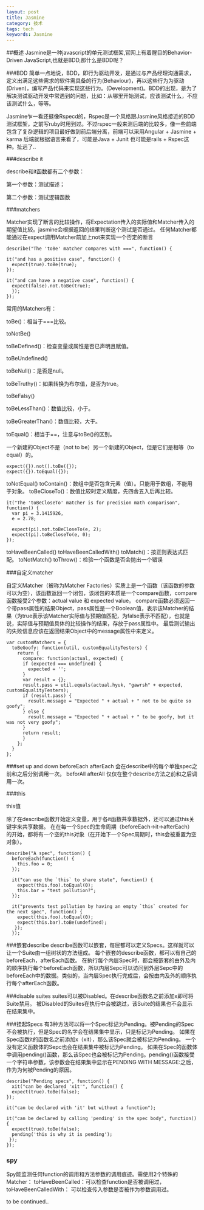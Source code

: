 ```yaml
---
layout: post
title: Jasmine
category: 技术
tags: tech
keywords: Jasmine
---
```

##概述
Jasmine是一种javascript的单元测试框架,官网上有着醒目的Behavior-Driven JavaScript,也就是BDD,那什么是BDD呢？

###BDD
简单一点地说，BDD，即行为驱动开发，是通过与产品经理沟通需求，定义出满足这些需求的软件需具备的行为(Behaviour)，再以这些行为为驱动(Driven)，编写产品代码来实现这些行为。(Development)。BDD的出现，是为了解决测试驱动开发中常遇到的问题，比如：从哪里开始测试，应该测试什么，不应该测试什么，等等。

Jasmine乍一看还挺像Rspecd的，Rspec是一个风格跟Jasmine风格接近的BDD测试框架，之前写ruby时用到过。不过rspec一般来测后端的比较多，像一些前端包含了复杂逻辑的项目最好做到前后端分离，前端可以采用Angular + Jasmine + karma 后端就根据语言来看了，可能是Java + Junit 也可能是rails + Rspec这种。扯远了..

###describe it

describe和it函数都有二个参数：

第一个参数：测试描述；

第二个参数：测试逻辑函数

###matchers

Matcher实现了断言的比较操作，将Expectation传入的实际值和Matcher传入的期望值比较。jasmine会根据返回的结果判断这个测试是否通过。
任何Matcher都能通过在expect调用Matcher前加上not来实现一个否定的断言

```
describe("The 'toBe' matcher compares with ===", function() {

it("and has a positive case", function() {
  expect(true).toBe(true);
});

it("and can have a negative case", function() {
  expect(false).not.toBe(true);
  });
});
```

常用的Matchers有：

toBe()：相当于===比较。

toNotBe()

toBeDefined()：检查变量或属性是否已声明且赋值。

toBeUndefined()

toBeNull()：是否是null。

toBeTruthy()：如果转换为布尔值，是否为true。

toBeFalsy()

toBeLessThan()：数值比较，小于。

toBeGreaterThan()：数值比较，大于。

toEqual()：相当于==，注意与toBe()的区别。

一个新建的Object不是（not to be）另一个新建的Object，但是它们是相等（to equal）的。

```
expect({}).not().toBe({});
expect({}).toEqual({});
```
toNotEqual()
toContain()：数组中是否包含元素（值）。只能用于数组，不能用于对象。
toBeCloseTo()：数值比较时定义精度，先四舍五入后再比较。

```
it("The 'toBeCloseTo' matcher is for precision math comparison", function() {
  var pi = 3.1415926,
  e = 2.78;

  expect(pi).not.toBeCloseTo(e, 2);
  expect(pi).toBeCloseTo(e, 0);
});

```
toHaveBeenCalled()
toHaveBeenCalledWith()
toMatch()：按正则表达式匹配。
toNotMatch()
toThrow()：检验一个函数是否会抛出一个错误

###自定义matcher

自定义Matcher（被称为Matcher Factories）实质上是一个函数（该函数的参数可以为空），该函数返回一个闭包，该闭包的本质是一个compare函数，compare函数接受2个参数：actual value 和 expected value。
compare函数必须返回一个带pass属性的结果Object，pass属性是一个Boolean值，表示该Matcher的结果（为true表示该Matcher实际值与预期值匹配，为false表示不匹配），也就是说，实际值与预期值具体的比较操作的结果，存放于pass属性中。
最后测试输出的失败信息应该在返回结果Object中的message属性中来定义。

```
var customMatchers = {
  toBeGoofy: function(util, customEqualityTesters) {
    return {
      compare: function(actual, expected) {
      if (expected === undefined) {
        expected = '';
      }
      var result = {};
      result.pass = util.equals(actual.hyuk, "gawrsh" + expected, customEqualityTesters);
      if (result.pass) {
        result.message = "Expected " + actual + " not to be quite so goofy";
      } else {
        result.message = "Expected " + actual + " to be goofy, but it was not very goofy";
      }
      return result;
      }
    };
  }
};
```

###set up and down
beforeEach afterEach 会在describe中的每个单独spec之前和之后分别调用一次。
beforAll afterAll 仅仅在整个describe方法之前和之后调用一次。

###this

this值

除了在describe函数开始定义变量，用于各it函数共享数据外，还可以通过this关键字来共享数据。
在在每一个Spec的生命周期（beforeEach->it->afterEach）的开始，都将有一个空的this对象（在开始下一个Spec周期时，this会被重置为空对象）。

```
describe("A spec", function() {
  beforeEach(function() {
    this.foo = 0;
  });

  it("can use the `this` to share state", function() {
    expect(this.foo).toEqual(0);
    this.bar = "test pollution?";
  });

  it("prevents test pollution by having an empty `this` created for the next spec", function() {
    expect(this.foo).toEqual(0);
    expect(this.bar).toBe(undefined);
   });
  });
```


###嵌套describe
describe函数可以嵌套，每层都可以定义Specs。这样就可以让一个Suite由一组树状的方法组成。
每个嵌套的describe函数，都可以有自己的beforeEach，afterEach函数。
在执行每个内层Spec时，都会按嵌套的由外及内的顺序执行每个beforeEach函数，所以内层Sepc可以访问到外层Sepc中的beforeEach中的数据。类似的，当内层Spec执行完成后，会按由内及外的顺序执行每个afterEach函数。

###disable suites
suites可以被Disabled。在describe函数名之前添加x即可将Suite禁用。
被Disabled的Suites在执行中会被跳过，该Suite的结果也不会显示在结果集中。

###挂起Specs
有3种方法可以将一个Spec标记为Pending。被Pending的Spec不会被执行，但是Spec的名字会在结果集中显示，只是标记为Pending。
如果在Spec函数it的函数名之前添加x（xit），那么该Spec就会被标记为Pending。
一个没有定义函数体的Sepc也会在结果集中被标记为Pending。
如果在Spec的函数体中调用pending()函数，那么该Spec也会被标记为Pending。pending()函数接受一个字符串参数，该参数会在结果集中显示在PENDING WITH MESSAGE:之后，作为为何被Pending的原因。

```
describe("Pending specs", function() {
  xit("can be declared 'xit'", function() {
  expect(true).toBe(false);
});

it("can be declared with 'it' but without a function");

it("can be declared by calling 'pending' in the spec body", function() {
  expect(true).toBe(false);
  pending('this is why it is pending');
 });
});
```

### spy
Spy能监测任何function的调用和方法参数的调用痕迹。需使用2个特殊的Matcher：
toHaveBeenCalled：可以检查function是否被调用过，
toHaveBeenCalledWith： 可以检查传入参数是否被作为参数调用过。

to be continued..
